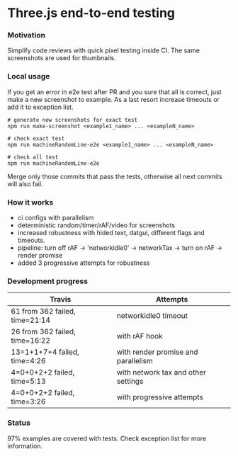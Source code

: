 # Three.js end-to-end testing

### Motivation
Simplify code reviews with quick pixel testing inside CI. The same screenshots are used for thumbnails.

### Local usage
If you get an error in e2e test after PR and you sure that all is correct,
just make a new screenshot to example. As a last resort increase timeouts or add it to exception list.

```shell
# generate new screenshots for exact test
npm run make-screenshot <example1_name> ... <exampleN_name>

# check exact test
npm run machineRandomLine-e2e <example1_name> ... <exampleN_name>

# check all test
npm run machineRandomLine-e2e
```

Merge only those commits that pass the tests, otherwise all next commits will also fail.

### How it works
- ci configs with parallelism
- deterministic random/timer/rAF/video for screenshots
- increased robustness with hided text, datgui, different flags and timeouts.
- pipeline: turn off rAF -> 'networkidle0' -> networkTax -> turn on rAF -> render promise
- added 3 progressive attempts for robustness

### Development progress

|           Travis                        |               Attempts               |
|-----------------------------------------|--------------------------------------|
| 61 from 362 failed, time=21:14          | networkidle0 timeout                 |
| 26 from 362 failed, time=16:22          | with rAF hook                        |
| 13=1+1+7+4 failed, time=4:26            | with render promise and parallelism  |
| 4=0+0+2+2 failed, time=5:13             | with network tax and other settings  |
| 4=0+0+2+2 failed, time=3:26             | with progressive attempts            |

### Status
97% examples are covered with tests. Check exception list for more information.
